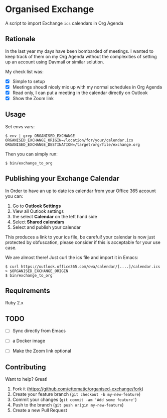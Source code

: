 # Organised Exchange
A script to import Exchange `ics` calendars in Org Agenda

## Rationale
In the last year my days have been bombarded of meetings. I wanted to keep track of them on my Org Agenda without the complexities of setting up an account using Davmail or similar solution.

My check list was:
- [x] Simple to setup
- [x] Meetings shoudl nicely mix up with my normal schedules in Org Agenda
- [x] Read only, I can put a meeting in the calendar directly on Outlook
- [x] Show the Zoom link 

## Usage

Set envs vars:

```
$ env | grep ORGANISED_EXCHANGE
ORGANISED_EXCHANGE_ORIGIN=/location/for/your/calendar.ics
ORGANISED_EXCHANGE_DESTINATION=/target/org/file/exchange.org
```

Then you can simply run:

```
$ bin/exchange_to_org
```


## Publishing your Exchange Calendar

In Order to have an up to date ics calendar from your Office 365 account you can:
1. Go to **Outlook Settings**
2. View all Outlook settings
3. the select **Calendar** on the left hand side
4. Select **Shared calendars**
5. Select and publish your calendar

This produces a link to your ics file, be careful! your calendar is now just protected by obfuscation, please consider if this is acceptable for your use case.

We are almost there! Just curl the ics file and import it in Emacs:
```
$ curl https://outlook.office365.com/owa/calendar/[....]/calendar.ics > $ORGANISED_EXCHANGE_ORIGIN
$ bin/exchange_to_org 
```

## Requirements

Ruby 2.x

## TODO

- [ ] Sync directly from Emacs
- [ ] a Docker image
- [ ] Make the Zoom link optional


## Contributing

Want to help? Great!
1. Fork it (<https://github.com/ettomatic/organised-exchange/fork>)
2. Create your feature branch (`git checkout -b my-new-feature`)
3. Commit your changes (`git commit -am 'Add some feature'`)
4. Push to the branch (`git push origin my-new-feature`)
5. Create a new Pull Request

